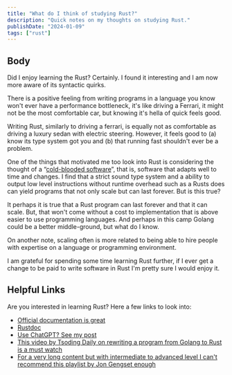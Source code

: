 ```yaml
---
title: "What do I think of studying Rust?"
description: "Quick notes on my thoughts on studying Rust."
publishDate: "2024-01-09"
tags: ["rust"]
---
```


## Body

Did I enjoy learning the Rust? Certainly. I found it interesting and I am now more aware of its syntactic quirks.

There is a positive feeling from writing programs in a language you know won't ever have a performance bottleneck, it's like driving a Ferrari, it might not be the most comfortable car, but knowing it's hella of quick feels good.

Writing Rust, similarly to driving a ferrari, is equally not as comfortable as driving a luxury sedan with electric steering. However, it feels good to (a) know its type system got you and (b) that running fast shouldn't ever be a problem.

One of the things that motivated me too look into Rust is considering the thought of a “[cold-blooded software](https://dubroy.com/blog/cold-blooded-software/)”, that is, software that adapts well to time and changes. I find that a strict sound type system and a ability to output low level instructions without runtime overhead such as a Rusts does can yield programs that not only scale but can last forever. But is this true?

It perhaps it is true that a Rust program can last forever and that it can scale. But, that won't come without a cost to implementation that is above easier to use programming languages. And perhaps in this camp Golang could be a better middle-ground, but what do I know.

On another note, scaling often is more related to being able to hire people with expertise on a language or programming environment.

I am grateful for spending some time learning Rust further, if I ever get a change to be paid to write software in Rust I'm pretty sure I would enjoy it.

## Helpful Links

Are you interested in learning Rust? Here a few links to look into:

- [Official documentation is great](https://doc.rust-lang.org/beta/#learning-rust)
- [Rustdoc](https://doc.rust-lang.org/rustdoc/what-is-rustdoc.html)
- [Use ChatGPT? See my post](/posts/rust-basics-by-gpt/)
- [This video by Tsoding Daily on rewriting a program from Golang to Rust is a
  must watch](https://www.youtube.com/watch?v=BbIEuNscn_E&t)
- [For a very long content but with intermediate to advanced level I can't
  recommend this playlist by Jon Gengset enough](https://www.youtube.com/playlist?list=PLqbS7AVVErFiWDOAVrPt7aYmnuuOLYvOa)
